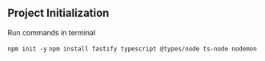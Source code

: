 
## Project Initialization
Run commands in terminal

`npm init -y`
`npm install fastify typescript @types/node ts-node nodemon`

